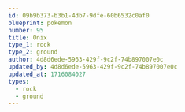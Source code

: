 ```yaml
---
id: 09b9b373-b3b1-4db7-9dfe-60b6532c0af0
blueprint: pokemon
number: 95
title: Onix
type_1: rock
type_2: ground
author: 4d8d6ede-5963-429f-9c2f-74b897007e0c
updated_by: 4d8d6ede-5963-429f-9c2f-74b897007e0c
updated_at: 1716084027
types:
  - rock
  - ground
---
```


